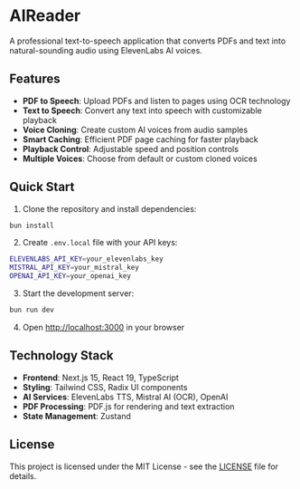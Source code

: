 # AIReader

A professional text-to-speech application that converts PDFs and text into natural-sounding audio using ElevenLabs AI voices.

## Features

- **PDF to Speech**: Upload PDFs and listen to pages using OCR technology
- **Text to Speech**: Convert any text into speech with customizable playback
- **Voice Cloning**: Create custom AI voices from audio samples
- **Smart Caching**: Efficient PDF page caching for faster playback
- **Playback Control**: Adjustable speed and position controls
- **Multiple Voices**: Choose from default or custom cloned voices

## Quick Start

1. Clone the repository and install dependencies:
```bash
bun install
```

2. Create `.env.local` file with your API keys:
```bash
ELEVENLABS_API_KEY=your_elevenlabs_key
MISTRAL_API_KEY=your_mistral_key
OPENAI_API_KEY=your_openai_key
```

3. Start the development server:
```bash
bun run dev
```

4. Open [http://localhost:3000](http://localhost:3000) in your browser

## Technology Stack

- **Frontend**: Next.js 15, React 19, TypeScript
- **Styling**: Tailwind CSS, Radix UI components
- **AI Services**: ElevenLabs TTS, Mistral AI (OCR), OpenAI
- **PDF Processing**: PDF.js for rendering and text extraction
- **State Management**: Zustand

## License

This project is licensed under the MIT License - see the [LICENSE](LICENSE) file for details.
